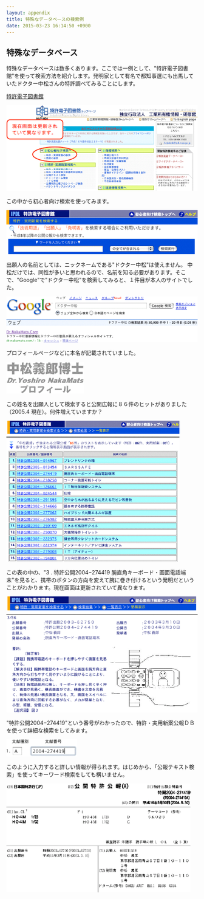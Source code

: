 ```yaml
---
layout: appendix
title: 特殊なデータベースの検索例
date: 2015-03-23 16:14:50 +0900
---
```



特殊なデータベース
------------------

特殊なデータベースは数多くあります。ここでは一例として、"特許電子図書館"を使って検索方法を紹介します。発明家として有名で都知事選にも出馬していたドクター中松さんの特許調べてみることにします。

[特許電子図書館](http://www.ipdl.inpit.go.jp/)


![](pic/04_patent01.png)

この中から初心者向け検索を使ってみます。

![](pic/04_patent02.png)

出願人の名前としては、ニックネームである"ドクター中松"は使えません。
中松だけでは、同性が多いと思われるので、名前を知る必要があります。そこで、"Google"で"ドクター中松"を検索してみると、１件目が本人のサイトでした。

![](pic/04_patent03.png)

プロフィールページなどに本名が記載されていました。

![](pic/04_patent04.png)

この姓名を出願人として検索すると公開広報に８６件のヒットがありました（2005.4 現在）。何件増えていますか？

![](pic/04_patent05.png)

この表の中の、"3 . 特許公開2004−274419 腕直角キーボード・画面電話端末"を見ると、携帯のボタンの方向を変えて腕に巻き付けるという発明だということがわかります。現在画面は更新されていて異なります。

![](pic/04_patent06.png)

"特許公開2004−274419"という番号がわかったので、特許・実用新案公報ＤＢを使って詳細な検索をしてみます。

![](pic/04_patent07.png)

このように入力すると詳しい情報が得られます。はじめから、「公報テキスト検索」を使ってキーワード検索をしても構いません。

![](pic/04_patent08.png)

